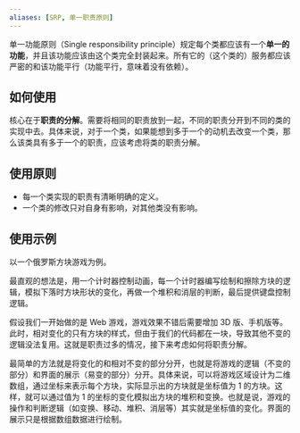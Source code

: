 ```yaml
---
aliases: [SRP, 单一职责原则]
---
```

单一功能原则（Single responsibility principle）规定每个类都应该有一个**单一的功能**，并且该功能应该由这个类完全封装起来。所有它的（这个类的）服务都应该严密的和该功能平行（功能平行，意味着没有依赖）。

## 如何使用

核心在于**职责的分解**。需要将相同的职责放到一起，不同的职责分开到不同的类的实现中去。具体来说，对于一个类，如果能想到多于一个的动机去改变一个类，那么该类具有多于一个的职责，应该考虑将类的职责分解。

## 使用原则

-   每一个类实现的职责有清晰明确的定义。
-   一个类的修改只对自身有影响，对其他类没有影响。

## 使用示例

以一个俄罗斯方块游戏为例。

最直观的想法是，用一个计时器控制动画，每一个计时器编写绘制和擦除方块的逻辑，模拟下落时方块形状的变化，再做一个堆积和消层的判断，最后提供键盘控制逻辑。

假设我们一开始做的是 Web 游戏，游戏效果不错后需要增加 3D 版、手机版等。此时，相对变化的只有方块的样式，但由于我们的代码都在一块，导致其他不变的逻辑没法复用。这就是职责过多的情况，接下来考虑如何将职责分解。

最简单的方法就是将变化的和相对不变的部分分开，也就是将游戏的逻辑（不变的部分）和界面的展示（易变的部分）分开。具体来说，可以将游戏区域设计为二维数组，通过坐标来表示每个方块，实际显示出的方块就是坐标值为 1 的方块。这样，就可以通过值为 1 的坐标的变化模拟出方块的堆积和变换。也就是说，游戏的操作和判断逻辑（如变换、移动、堆积、消层等）其实就是坐标值的变化。界面的展示只是根据数组数据进行绘制。